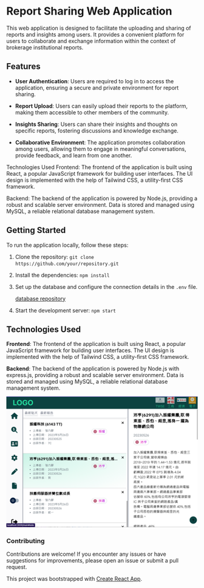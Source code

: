 # Report Sharing Web Application
This web application is designed to facilitate the uploading and sharing of reports and insights among users. It provides a convenient platform for users to collaborate and exchange information within the context of brokerage institutional reports.

## Features
+ **User Authentication**: Users are required to log in to access the application, ensuring a secure and private environment for report sharing.

+ **Report Upload**: Users can easily upload their reports to the platform, making them accessible to other members of the community.

+ **Insights Sharing**: Users can share their insights and thoughts on specific reports, fostering discussions and knowledge exchange.

+ **Collaborative Environment**: The application promotes collaboration among users, allowing them to engage in meaningful conversations, provide feedback, and learn from one another.

Technologies Used
Frontend: The frontend of the application is built using React, a popular JavaScript framework for building user interfaces. The UI design is implemented with the help of Tailwind CSS, a utility-first CSS framework.

Backend: The backend of the application is powered by Node.js, providing a robust and scalable server environment. Data is stored and managed using MySQL, a reliable relational database management system.

## Getting Started

To run the application locally, follow these steps:

1. Clone the repository: `git clone https://github.com/your/repository.git`
2. Install the dependencies: `npm install`
3. Set up the database and configure the connection details in the `.env` file.

    [database repository](https://github.com/davelin18yufan/Stock-report-backend)

4. Start the development server: `npm start`

## Technologies Used
__Frontend__: The frontend of the application is built using React, a popular JavaScript framework for building user interfaces. The UI design is implemented with the help of Tailwind CSS, a utility-first CSS framework.

__Backend__: The backend of the application is powered by Node.js with express.js, providing a robust and scalable server environment. Data is stored and managed using MySQL, a reliable relational database management system.

![screenshot](src/assets/images/screenshot.png)

### Contributing
Contributions are welcome! If you encounter any issues or have suggestions for improvements, please open an issue or submit a pull request.

This project was bootstrapped with [Create React App](https://github.com/facebook/create-react-app).
